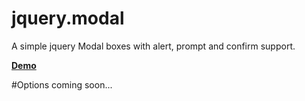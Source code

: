 jquery.modal
============

A simple jquery Modal boxes with alert, prompt and confirm support.

__<a href="http://creativedream.net/plugins/jquery.modal/" target="_blank">Demo</a>__

#Options
coming soon...
